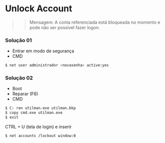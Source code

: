 # Unlock Account

>> Mensagem:
>> A conta referenciada está bloqueada no momento e pode não ser possivel fazer logon.

### Solução 01

- Entrar em modo de segurança
- CMD
```sh
$ net user administrador <novasenha> active:yes
```

### Solução 02

- Boot
- Reparar (F6)
- CMD
```sh
$ C: ren utilman.exe utilman.bkp
$ copy cmd.exe utilman.exe
$ exit
```
CTRL + U (tela de login) e inserir
```sh
$ net accounts /lockout window:0
```
